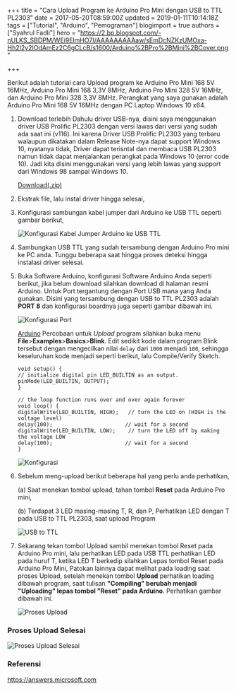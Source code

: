 +++
title = "Cara Upload Program ke Arduino Pro Mini dengan USB to TTL PL2303"
date = 2017-05-20T08:59:00Z
updated = 2019-01-11T10:14:18Z
tags = ["Tutorial", "Arduino", "Pemograman"]
blogimport = true 
authors = ["Syahrul Fadli"]
hero = "https://2.bp.blogspot.com/-nULKS_SBDPM/WEi9ElmHO7I/AAAAAAAAAaw/sEmDcNZKzUMOxa-Hh2I2y2IOdAmEz2C6gCLcB/s1600/Arduino%2BPro%2BMini%2BCover.png"

+++

Berikut adalah tutorial cara Upload program ke Arduino Pro Mini 168 5V 16MHz, Arduino Pro Mini 168 3,3V 8MHz, Arduino Pro Mini 328 5V 16MHz, dan  Arduino Pro Mini 328 3,3V 8MHz. Perangkat yang saya gunakan adalah Arduino Pro Mini 168 5V 16MHz dengan PC Laptop Windows 10 x64.

1. Download terlebih Dahulu driver USB-nya, disini saya menggunakan driver USB Prolific PL2303 dengan versi lawas dari versi yang sudah ada saat ini (v116). Ini karena Driver USB Prolific PL2303 yang terbaru walaupun dikatakan dalam Release Note-nya dapat support Windows 10, nyatanya tidak, Driver dapat terisntal dan membaca USB PL2303 namun tidak dapat menjalankan perangkat pada Windows 10 (error code 10). Jadi kita disini menggunakan versi yang lebih lawas yang support dari Windows 98 sampai Windows 10.

	<a class="donlot" href="https://www.dropbox.com/s/vqb6tiog7hp9gis/IO-Cable_PL-2303_Drivers-Generic_Windows_PL2303_Prolific-reupload-JURUSANAKELEKTRO.zip?dl=0" rel="nofollow" target="_blank" title="Download">Download(.zip)</a>

2. Ekstrak file, lalu instal driver hingga selesai,
3. Konfigurasi sambungan kabel jumper dari Arduino ke USB TTL seperti gambar berikut,

	![Konfigurasi Kabel Jumper Arduino ke USB TTL](https://1.bp.blogspot.com/-oL5sU1vrjdQ/WEjC8VxzCAI/AAAAAAAAAbA/i7k_Eq7-ejQf2HzLWvrUj3JOQvnkzBMBACLcB/s1600/konfigurasi.png)

4. Sambungkan USB TTL yang sudah tersambung dengan Arduino Pro mini ke PC anda. Tunggu beberapa saat hingga proses deteksi hingga instalasi driver selesai.</li><li>Buka Software Arduino, konfigurasi Software Arduino Anda seperti berikut, jika belum download silahkan download di halaman resmi Arduino. Untuk Port tergantung dengan Port USB mana yang Anda gunakan. Disini yang tersambung dengan USB to TTL PL2303 adalah <b>PORT 8</b> dan konfigurasi boardnya juga seperti gambar dibawah ini. 

	![Konfigurasi Port](https://2.bp.blogspot.com/-GwX-SgxXc-0/WR-gattWPkI/AAAAAAAAAc4/tSRbRi_Ur7MII8kTRpLNv44lfHRQeHmtwCLcB/s1600/konfigurasiarduinoide.png)

	<a class="donlot" href="https://www.arduino.cc/en/Main/Software" rel="nofollow" target="_blank" title="download arduino software">Arduino</a>
	Percobaan untuk <i>Upload</i> program silahkan buka menu <b>File</b>&gt;<b>Examples</b>&gt;<b>Basics</b>&gt;<b>Blink</b>. Edit sedikit kode dalam program Blink tersebut dengan mengecilkan nilai <code>delay</code> dari <code>1000</code> menjadi <code>100</code>, sehingga keseluruhan kode menjadi seperti berikut, lalu Compile/Verify Sketch. 

	```arduino
	void setup() {  
	// initialize digital pin LED_BUILTIN as an output.
	pinMode(LED_BUILTIN, OUTPUT);
	}

	// the loop function runs over and over again forever
	void loop() {  
	digitalWrite(LED_BUILTIN, HIGH);   // turn the LED on (HIGH is the voltage level)
	delay(100);                       // wait for a second
	digitalWrite(LED_BUILTIN, LOW);    // turn the LED off by making the voltage LOW
	delay(100);                       // wait for a second
	}
	```
	![Konfigurasi](https://4.bp.blogspot.com/-I90sdTUgy08/WR-YPOvHE0I/AAAAAAAAAcc/Ch1hfOFqs14auGoYOgP3-asE58g7b30dwCLcB/s1600/PORTDANCOMPILE.png)	

5. Sebelum meng-upload berikut beberapa hal yang perlu anda perhatikan,<br/>
	
	 (a) Saat menekan tombol upload, tahan tombol <b>Reset</b> pada Arduino Pro mini,<br/>

	 (b) Terdapat 3 LED masing-masing T, R, dan P, Perhatikan LED dengan T pada USB to TTL PL2303, saat upload Program

	![USB to TTL](https://1.bp.blogspot.com/-8Vr_CMg1n2g/WEn-fE_smvI/AAAAAAAAAbc/j_lK6YRJCecl060rW_-Q0ePRcwX_opn7ACLcB/s1600/USB%2BTTL.png)

6. Sekarang tekan tombol Upload sambil menekan tombol Reset pada Arduino Pro mini, lalu perhatikan LED pada USB TTL perhatikan LED pada huruf T, ketika LED T berkedip silahkan Lepas tombol Reset pada Arduino Pro Mini, Patokan lainnya dapat melihat pada loading saat proses Upload, setelah menekan tombol <b>Upload</b> perhatikan loading dibawah program, saat tulisan <b>"Compiling" berubah menjadi "Uploading" lepas tombol "Reset" pada Arduino</b>. Perhatikan gambar dibawah ini. 

	![Proses Upload](https://3.bp.blogspot.com/-vJD6U4J2C5w/WR-eBYOjP7I/AAAAAAAAAcs/htU9fjjoiuonRYmRYC6K2f7LRGHw6DDbwCLcB/s1600/upload.png)

### Proses Upload Selesai
![Proses Upload Selesai](https://1.bp.blogspot.com/-V063v3ZMxQk/WR-ih_6ds1I/AAAAAAAAAdE/M4SSttxj1ngya_KqjuE2BrvorIGaJA9yQCLcB/s1600/selesai%2Bcopy.png)

### Referensi
<a href="https://answers.microsoft.com/en-us/windows/forum/windows_10-hardware/prolific-usb-to-serial-comm-port-windows-10/0a4f8e48-7135-4434-9d10-349c9ce87fcf?auth=1" rel="nofollow" target="_blank" title="Error Code 10 on Windows 10">https://answers.microsoft.com</a>
